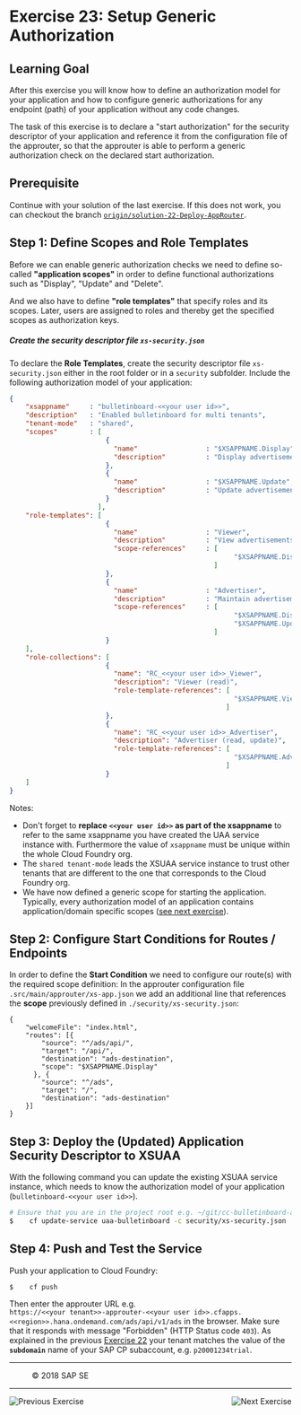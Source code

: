 Exercise 23: Setup Generic Authorization
========================================

## Learning Goal
After this exercise you will know how to define an authorization model for your application and how to configure generic authorizations for any endpoint (path) of your application without any code changes.

The task of this exercise is to declare a "start authorization" for the security descriptor of your application and reference it from the configuration file of the approuter, so that the approuter is able to perform a generic authorization check on the declared start authorization.

## Prerequisite
Continue with your solution of the last exercise. If this does not work, you can checkout the branch [`origin/solution-22-Deploy-AppRouter`](https://github.com/SAP/cloud-bulletinboard-ads/tree/solution-22-Deploy-AppRouter).
## Step 1: Define Scopes and Role Templates

Before we can enable generic authorization checks we need to define so-called **"application scopes"** in order to define functional authorizations such as "Display", "Update" and "Delete".

And we also have to define **"role templates"** that specify roles and its scopes. Later, users are assigned to roles and thereby get the specified scopes as authorization keys. 

##### Create the security descriptor file `xs-security.json`

To declare the **Role Templates**, create the security descriptor file `xs-security.json` either in the root folder or in a `security` subfolder. Include the following authorization model of your application:

```json
{
    "xsappname"     : "bulletinboard-<<your user id>>",
    "description"   : "Enabled bulletinboard for multi tenants",
    "tenant-mode"   : "shared",
    "scopes"        : [
                        {
                          "name"                 : "$XSAPPNAME.Display",
                          "description"          : "Display advertisements"
                        },
                        {
                          "name"                 : "$XSAPPNAME.Update",
                          "description"          : "Update advertisements"
                        }
                      ],
    "role-templates": [
                        {
                          "name"                 : "Viewer",
                          "description"          : "View advertisements",
                          "scope-references"     : [
                                                        "$XSAPPNAME.Display"             
                                                   ]                                            
                        },
                        {
                          "name"                 : "Advertiser",
                          "description"          : "Maintain advertisements",
                          "scope-references"     : [
                                                        "$XSAPPNAME.Display",             
                                                        "$XSAPPNAME.Update"             
                                                   ]                                            
                        }
    ],
    "role-collections": [
                        {
                          "name": "RC_<<your user id>>_Viewer",
                          "description": "Viewer (read)",
                          "role-template-references": [
                                                        "$XSAPPNAME.Viewer"
                                                      ]
                        },
                        {
                          "name": "RC_<<your user id>>_Advertiser",
                          "description": "Advertiser (read, update)",
                          "role-template-references": [
                                                        "$XSAPPNAME.Advertiser"
                                                      ]
                        }
    ]
}
```

Notes: 
* Don't forget to **replace `<<your user id>>` as part of the xsappname** to refer to the same xsappname you have created the UAA service instance with. Furthermore the value of `xsappname` must be unique within the whole Cloud Foundry org. 
* The `shared tenant-mode` leads the XSUAA service instance to trust other tenants that are different to the one that corresponds to the Cloud Foundry org.
* We have now defined a generic scope for starting the application. Typically, every authorization model of an application contains application/domain specific scopes ([see next exercise](Exercise_24_MakeYourApplicationSecure.md)).

## Step 2: Configure Start Conditions for Routes / Endpoints

In order to define the **Start Condition** we need to configure our route(s) with the required scope definition: In the approuter configuration file `.src/main/approuter/xs-app.json` we add an additional line that references the **scope** previously defined in `./security/xs-security.json`:

```
{
    "welcomeFile": "index.html",
    "routes": [{
        "source": "^/ads/api/",
        "target": "/api/",
        "destination": "ads-destination",
        "scope": "$XSAPPNAME.Display"
      }, {
        "source": "^/ads",
        "target": "/",
        "destination": "ads-destination"
    }]
}
```

## Step 3: Deploy the (Updated) Application Security Descriptor to XSUAA

With the following command you can update the existing XSUAA service instance, which needs to know the authorization model of your application (`bulletinboard-<<your user id>>`).
```bash
# Ensure that you are in the project root e.g. ~/git/cc-bulletinboard-ads
$    cf update-service uaa-bulletinboard -c security/xs-security.json
```


## Step 4: Push and Test the Service

Push your application to Cloud Foundry:
```
$    cf push
```

Then enter the approuter URL e.g.  
`https://<<your tenant>>-approuter-<<your user id>>.cfapps.<<region>>.hana.ondemand.com/ads/api/v1/ads` in the browser. Make sure that it responds with message "Forbidden" (HTTP Status code `403`). As explained in the previous [Exercise 22](Exercise_22_DeployApplicationRouter.md) your tenant matches the value of the **`subdomain`** name of your SAP CP subaccount, e.g. `p20001234trial`. 


 
***
<dl>
  <dd>
  <div class="footer">&copy; 2018 SAP SE</div>
  </dd>
</dl>
<hr>
<a href="Exercise_22_DeployApplicationRouter.md">
  <img align="left" alt="Previous Exercise">
</a>
<a href="Exercise_24_MakeYourApplicationSecure.md">
  <img align="right" alt="Next Exercise">
</a>
